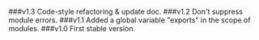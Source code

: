 ###v1.3
    Code-style refactoring & update doc.
###v1.2
    Don't suppress module errors.
###v1.1
    Added a global variable "exports" in the scope of modules.
###v1.0
    First stable version.
